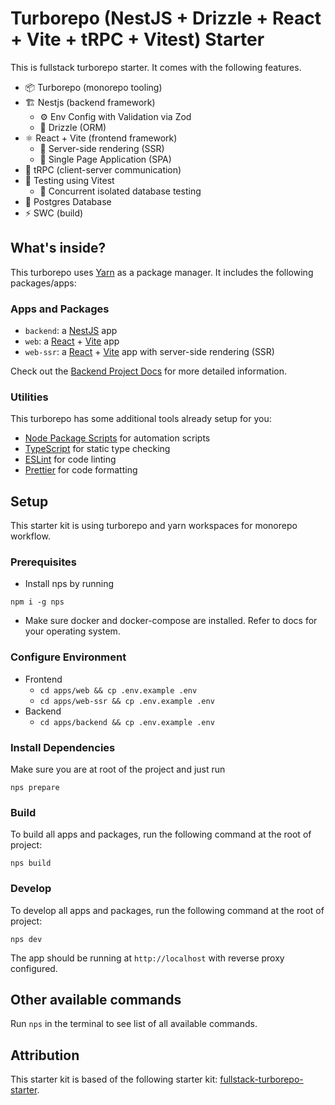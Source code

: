 # Turborepo (NestJS + Drizzle + React + Vite + tRPC + Vitest) Starter

This is fullstack turborepo starter. It comes with the following features.

- 📦 Turborepo (monorepo tooling)
- 🏗️ Nestjs (backend framework)
  - ⚙️ Env Config with Validation via Zod
  - 💾 Drizzle (ORM)
- ⚛️ React + Vite (frontend framework)
  - 🔄 Server-side rendering (SSR)
  - 📄 Single Page Application (SPA)
- 🔌 tRPC (client-server communication)
- 🧪 Testing using Vitest
  - 🎯 Concurrent isolated database testing 
- 🐘 Postgres Database
- ⚡ SWC (build)


## What's inside?

This turborepo uses [Yarn](https://classic.yarnpkg.com/lang/en/) as a package manager. It includes the following packages/apps:

### Apps and Packages

- `backend`: a [NestJS](https://nestjs.com/) app
- `web`: a [React](https://reactjs.org) + [Vite](https://vitejs.dev) app
- `web-ssr`: a [React](https://reactjs.org) + [Vite](https://vitejs.dev) app with server-side rendering (SSR)

Check out the [Backend Project Docs](apps/backend/README.md) for more detailed information.

### Utilities

This turborepo has some additional tools already setup for you:

- [Node Package Scripts](https://github.com/sezna/nps#readme) for automation scripts
- [TypeScript](https://www.typescriptlang.org/) for static type checking
- [ESLint](https://eslint.org/) for code linting
- [Prettier](https://prettier.io) for code formatting

## Setup

This starter kit is using turborepo and yarn workspaces for monorepo workflow.

### Prerequisites

- Install nps by running

```
npm i -g nps
```

- Make sure docker and docker-compose are
  installed. Refer to docs for your operating system.

### Configure Environment

- Frontend
  - `cd apps/web && cp .env.example .env`
  - `cd apps/web-ssr && cp .env.example .env`
- Backend
  - `cd apps/backend && cp .env.example .env`

### Install Dependencies

Make sure you are at root of the project and just run

```
nps prepare
```

### Build

To build all apps and packages, run the following command at the root of project:

```
nps build
```

### Develop

To develop all apps and packages, run the following command at the root of project:

```
nps dev
```

The app should be running at `http://localhost` with reverse proxy configured.

## Other available commands

Run `nps` in the terminal to see list of all available commands.

## Attribution

This starter kit is based of the following starter kit: [fullstack-turborepo-starter](https://github.com/ejazahm3d/fullstack-turborepo-starter).
